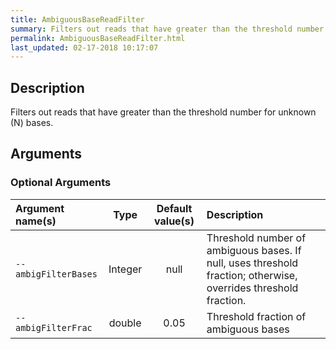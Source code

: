 ```yaml
---
title: AmbiguousBaseReadFilter
summary: Filters out reads that have greater than the threshold number of N bases
permalink: AmbiguousBaseReadFilter.html
last_updated: 02-17-2018 10:17:07
---
```


## Description

Filters out reads that have greater than the threshold number for unknown (N) bases.

## Arguments

### Optional Arguments

| Argument name(s) | Type | Default value(s) | Description |
| :--------------- | :--: | :--------------: | :------ |
| `--ambigFilterBases` | Integer | null | Threshold number of ambiguous bases. If null, uses threshold fraction; otherwise, overrides threshold fraction. |
| `--ambigFilterFrac` | double | 0.05 | Threshold fraction of ambiguous bases |


